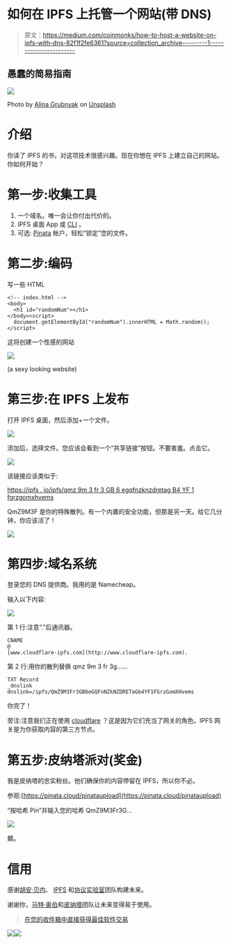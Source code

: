 # 如何在 IPFS 上托管一个网站(带 DNS)

> 原文：<https://medium.com/coinmonks/how-to-host-a-website-on-ipfs-with-dns-82f1f2fe6361?source=collection_archive---------1----------------------->

## 愚蠢的简易指南

![](img/53cd04181dad2fefec3bb0be67ee1070.png)

Photo by [Alina Grubnyak](https://unsplash.com/@alinnnaaaa?utm_source=medium&utm_medium=referral) on [Unsplash](https://unsplash.com?utm_source=medium&utm_medium=referral)

# 介绍

你读了 IPFS 的书，对这项技术很感兴趣。现在你想在 IPFS 上建立自己的网站。你如何开始？

# 第一步:收集工具

1.  一个域名。唯一会让你付出代价的。
2.  IPFS 桌面 App 或 [CLI](https://github.com/ipfs-shipyard/ipfs-desktop) 。
3.  可选: [Pinata](https://pinata.cloud/) 帐户，轻松“锁定”您的文件。

# 第二步:编码

写一些 HTML

```
<!-- index.html -->
<body>
  <h1 id="randomNum"></h1>
</body><script>
  document.getElementById("randomNum").innerHTML = Math.random();
</script>
```

这将创建一个性感的网站

![](img/b51e612c7455c8147d2295d3a98dd742.png)

(a sexy looking website)

# 第三步:在 IPFS 上发布

打开 IPFS 桌面，然后添加+一个文件。

![](img/e1c31961144f1b68dd925ae47ba82cad.png)

添加后，选择文件。您应该会看到一个“共享链接”按钮。不要害羞。点击它。

![](img/83ac12c127ac6ec6df252756fd89aecb.png)

该链接应该类似于:

[https://ipfs . io/ipfs/qmz 9m 3 fr 3 GB 6 egqfnzknzdretag B4 YF 1 fgrzgomxhvems](https://ipfs.io/ipfs/QmZ9M3Fr3GB6eGQFnNZkNZDRETaGb4YF1FGrzGomXHvems)

QmZ9M3F 是你的特殊散列。有一个内置的安全功能，但那是另一天。给它几分钟，你应该活了！

![](img/b7288bb40e547a9ce0225860e96d3920.png)

# 第四步:域名系统

登录您的 DNS 提供商。我用的是 Namecheap。

输入以下内容:

![](img/6e3734d8a5cfb3d75e0807689e8c8dc5.png)

第 1 行:注意“.”后通讯器。

```
CNAME
@
[www.cloudflare-ipfs.com](http://www.cloudflare-ipfs.com).
```

第 2 行:用你的散列替换 qmz 9m 3 fr 3g……

```
TXT Record
_dnslink
dnslink=/ipfs/QmZ9M3Fr3GB6eGQFnNZkNZDRETaGb4YF1FGrzGomXHvems
```

你完了！

旁注:注意我们正在使用 [cloudflare](https://blog.cloudflare.com/distributed-web-gateway/) ？这是因为它们充当了网关的角色。IPFS 网关是为你获取内容的第三方节点。

# 第五步:皮纳塔派对(奖金)

我是皮纳塔的忠实粉丝。他们确保你的内容停留在 IPFS，所以你不必。

参观:[https://pinata.cloud/pinataupload](https://pinata.cloud/pinataupload)

“按哈希 Pin”并输入您的哈希 QmZ9M3Fr3G…

![](img/d11db5f0bf272746e9c29bf25c64e50f.png)

鳍。

# 信用

感谢[胡安·贝内](https://medium.com/u/6238e2d24931?source=post_page-----82f1f2fe6361--------------------------------)、 [IPFS](https://medium.com/u/30a067dbeb93?source=post_page-----82f1f2fe6361--------------------------------) 和[协议实验室](https://medium.com/u/7369a3c69ff2?source=post_page-----82f1f2fe6361--------------------------------)团队构建未来。

谢谢你，[马特·奥伯](https://medium.com/u/a446d4aefa91?source=post_page-----82f1f2fe6361--------------------------------)和[皮纳塔](https://medium.com/u/3bf682b0b4e7?source=post_page-----82f1f2fe6361--------------------------------)团队让未来变得易于使用。

> [在您的收件箱中直接获得最佳软件交易](https://coincodecap.com/?utm_source=coinmonks)

[![](img/7c0b3dfdcbfea594cc0ae7d4f9bf6fcb.png)](https://coincodecap.com/?utm_source=coinmonks)[![](img/e9dbce386c4f90837b5db529a4c87766.png)](https://coincodecap.com)